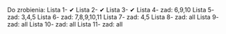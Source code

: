 Do zrobienia:
Lista 1- ✔
Lista 2- ✔
Lista 3- ✔
Lista 4- zad: 6,9,10
Lista 5- zad: 3,4,5
Lista 6- zad: 7,8,9,10,11
Lista 7- zad: 4,5
Lista 8- zad: all
Lista 9- zad: all
Lista 10- zad: all
Lista 11- zad: all
